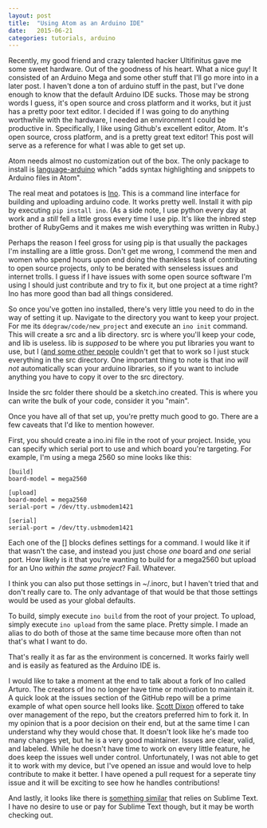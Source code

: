 ```yaml
---
layout: post
title:  "Using Atom as an Arduino IDE"
date:   2015-06-21
categories: tutorials, arduino
---
```


Recently, my good friend and crazy talented hacker Ultifinitus gave me some sweet hardware. Out of the goodness of his heart. What a nice guy! It consisted of an Arduino Mega and some other stuff that I'll go more into in a later post. I haven't done a ton of arduino stuff in the past, but I've done enough to know that the default Arduino IDE sucks. Those may be strong words I guess, it's open source and cross platform and it works, but it just has a pretty poor text editor. I decided if I was going to do anything worthwhile with the hardware, I needed an environment I could be productive in. Specifically, I like using Github's excellent editor, Atom. It's open source, cross platform, and is a pretty great text editor! This post will serve as a reference for what I was able to get set up.

Atom needs almost no customization out of the box. The only package to install is [language-arduino](https://atom.io/packages/language-arduino) which "adds syntax highlighting and snippets to Arduino files in Atom".

The real meat and potatoes is [Ino](http://inotool.org/). This is a command line interface for building and uploading arduino code. It works pretty well. Install it with pip by executing `pip install ino`. (As a side note, I use python every day at work and a _still_ fell a little gross every time I use pip. It's like the inbred step brother of RubyGems and it makes me wish everything was written in Ruby.)

Perhaps the reason I feel gross for using pip is that usually the packages I'm installing are a little gross. Don't get me wrong, I commend the men and women who spend hours upon end doing the thankless task of contributing to open source projects, only to be berated with senseless issues and internet trolls. I guess if I have issues with some open source software I'm using I should just contribute and try to fix it, but one project at a time right? Ino has more good than bad all things considered.

So once you've gotten ino installed, there's very little you need to do in the way of setting it up. Navigate to the directory you want to keep your project. For me its `ddegraw/code/new_project` and execute an `ino init` command. This will create a src and a lib directory. src is where you'll keep your code, and lib is useless. lib is _supposed_ to be where you put libraries you want to use, but I ([and some other people](https://github.com/amperka/ino/issues/164) couldn't get that to work so I just stuck everything in the src directory. One important thing to note is that ino _will not_ automatically scan your arduino libraries, so if you want to include anything you have to copy it over to the src directory.

Inside the src folder there should be a sketch.ino created. This is where you can write the bulk of your code, consider it you "main".

Once you have all of that set up, you're pretty much good to go. There are a few caveats that I'd like to mention however.

First, you should create a ino.ini file in the root of your project. Inside, you can specify which serial port to use and which board you're targeting. For example, I'm using a mega 2560 so mine looks like this:

    [build]
    board-model = mega2560

    [upload]
    board-model = mega2560
    serial-port = /dev/tty.usbmodem1421

    [serial]
    serial-port = /dev/tty.usbmodem1421

Each one of the [] blocks defines settings for a command. I would like it if that wasn't the case, and instead you just chose _one_ board and _one_ serial port. How likely is it that you're wanting to build for a mega2560 but upload for an Uno _within the same project_? Fail. Whatever.

I think you can also put those settings in ~/.inorc, but I haven't tried that and don't really care to. The only advantage of that would be that those settings would be used as your global defaults.

To build, simply execute `ino build` from the root of your project. To upload, simply execute `ino upload` from the same place. Pretty simple. I made an alias to do both of those at the same time because more often than not that's what I want to do.

That's really it as far as the environment is concerned. It works fairly well and is easily as featured as the Arduino IDE is.

I would like to take a moment at the end to talk about a fork of Ino called Arturo. The creators of Ino no longer have time or motivation to maintain it. A quick look at the issues section of the GitHub repo will be a prime example of what open source hell looks like. [Scott Dixon](https://github.com/scottdarch) offered to take over management of the repo, but the creators preferred him to fork it. In my opinion that is a poor decision on their end, but at the same time I can understand why they would chose that. It doesn't look like he's made too many changes yet, but he is a very good maintainer. Issues are clear, valid, and labeled. While he doesn't have time to work on every little feature, he does keep the issues well under control. Unfortunately, I was not able to get it to work with my device, but I've opened an issue and would love to help contribute to make it better. I have opened a pull request for a seperate tiny issue and it will be exciting to see how he handles contributions!

And lastly, it looks like there is [something similar](http://hackaday.com/2014/04/20/sublime-text-as-an-arduino-ide/) that relies on Sublime Text. I have no desire to use or pay for Sublime Text though, but it may be worth checking out.
